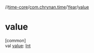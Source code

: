 //[time-core](../../../index.md)/[com.chrynan.time](../index.md)/[Year](index.md)/[value](value.md)

# value

[common]\
val [value](value.md): [Int](https://kotlinlang.org/api/latest/jvm/stdlib/kotlin/-int/index.html)
